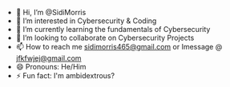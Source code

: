 - 👋 Hi, I’m @SidiMorris
- 👀 I’m interested in Cybersecurity & Coding
- 🌱 I’m currently learning the fundamentals of Cybersecurity
- 💞️ I’m looking to collaborate on Cybersecurity Projects
- 📫 How to reach me sidimorris465@gmail.com or Imessage @ jfkfwjej@gmail.com
- 😄 Pronouns: He/Him
- ⚡ Fun fact: I'm ambidextrous?

<!---
SidiMorris/SidiMorris is a ✨ special ✨ repository because its `README.md` (this file) appears on your GitHub profile.
You can click the Preview link to take a look at your changes.
--->
